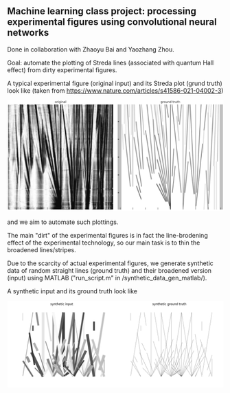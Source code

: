 ## Machine learning class project: processing experimental figures using convolutional neural networks 

Done in collaboration with Zhaoyu Bai and Yaozhang Zhou.

Goal: automate the plotting of Streda lines (associated with quantum Hall effect) from dirty experimental figures.

A typical experimental figure (original input) and its Streda plot (grund truth) look like (taken from https://www.nature.com/articles/s41586-021-04002-3)

![Alt text](/orginal_vs_ground_truth.png?raw=true "orginal_vs_ground_truth") 



and we aim to automate such plottings.

The main "dirt" of the experimental figures is in fact the line-brodening effect of the experimental technology,  so our main task is to thin the broadened lines/stripes.

Due to the scarcity of actual experimental figures,  we generate synthetic data of random straight lines (ground truth) and their broadened version (input) using MATLAB ("run_script.m" in /synthetic_data_gen_matlab/).  

A synthetic input and its ground truth look like

![Alt text](/synthetic_input_vs_ground_truth.png?raw=true "synthetic_orginal_vs_ground_truth") 
